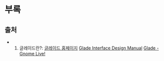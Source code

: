 부록
===============================================================================
출처
----------------------------------------
* 1. 글레이드란?: 
  [글레이드 홈페이지](http://glade.gnome.org)
  [Glade Interface Design Manual](http://developer.glade.org/glade/stable/index.html.en)
  [Glade - Gnome Live!](http://live.gnome.org/glade)
